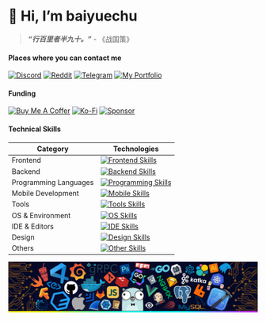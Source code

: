 # 👋 Hi, I’m baiyuechu

> _**“行百里者半九十。”**_ - 《战国策》



#### Places where you can contact me

[![Discord](https://ziadoua.github.io/m3-Markdown-Badges/badges/Discord/discord2.svg)](https://discord.com/users/1276006640486715467)
[![Reddit](https://ziadoua.github.io/m3-Markdown-Badges/badges/Reddit/reddit2.svg)](https://www.reddit.com/user/Bulky_Worth9352/)
[![Telegram](https://ziadoua.github.io/m3-Markdown-Badges/badges/Telegram/telegram2.svg)](https://t.me/+Z9-5aUkpjSpiYmY1)
[![My Portfolio](https://ziadoua.github.io/m3-Markdown-Badges/badges/MyPortfolio/myportfolio2.svg)](https://www.baiyuechu.dev/)

#### Funding

[![Buy Me A Coffer](https://ziadoua.github.io/m3-Markdown-Badges/badges/BuyMeACoffee/buymeacoffee2.svg)](buymeacoffee.com/ebevutruq)
[![Ko-Fi](https://ziadoua.github.io/m3-Markdown-Badges/badges/Ko-fi/ko-fi2.svg)](https://ko-fi.com/baiyuechu)
[![Sponsor](https://ziadoua.github.io/m3-Markdown-Badges/badges/Sponsor/sponsor2.svg)](https://github.com/sponsors/xiaoyaoo11)

#### Technical Skills

<div align="center">

| Category              | Technologies                                                                                                                           |
| --------------------- | -------------------------------------------------------------------------------------------------------------------------------------- |
| Frontend              | [![Frontend Skills](https://skillicons.dev/icons?i=html,css,scss,pug,react,tailwind,nextjs)](https://skillicons.dev) |
| Backend               | [![Backend Skills](https://skillicons.dev/icons?i=nodejs,express,mongodb,firebase)](https://skillicons.dev)                            |
| Programming Languages | [![Programming Skills](https://skillicons.dev/icons?i=javascript,typescript,python,c,cpp,lua)](https://skillicons.dev)                                       |
| Mobile Development    | [![Mobile Skills](https://skillicons.dev/icons?i=flutter,dart)](https://skillicons.dev)                                                |
| Tools                 | [![Tools Skills](https://skillicons.dev/icons?i=docker,git,github,gitlab,vercel,postman,bun)](https://skillicons.dev)                             |
| OS & Environment      | [![OS Skills](https://skillicons.dev/icons?i=linux,arch,bash,ubuntu,windows)](https://skillicons.dev)                                         |
| IDE & Editors         | [![IDE Skills](https://skillicons.dev/icons?i=neovim,vim,vscode)](https://skillicons.dev)                                              |
| Design                | [![Design Skills](https://skillicons.dev/icons?i=figma,ps,ai)](https://skillicons.dev)                                                    |
| Others                | [![Other Skills](https://skillicons.dev/icons?i=qt,raspberrypi,tauri,cmake,latex,md,nginx)](https://skillicons.dev)                                         |

</div>

<img align='center' src= "header.png">
<img align="center" src="https://raw.githubusercontent.com/khoa083/khoa/main/Khoa_ne/img/Rainbow.gif" style="display: block;margin-left: auto;margin-right: auto;margin-bottom:5px;width:1500px;">
